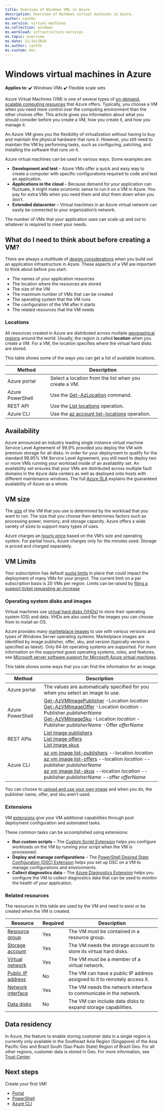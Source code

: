 ```yaml
---
title: Overview of Windows VMs in Azure 
description: Overview of Windows virtual machines in Azure.
author: cynthn
ms.service: virtual-machines
ms.collection: windows
ms.workload: infrastructure-services
ms.topic: overview
ms.date: 11/14/2019
ms.author: cynthn
ms.custom: mvc
---
```


# Windows virtual machines in Azure

**Applies to:** :heavy_check_mark: Windows VMs :heavy_check_mark: Flexible scale sets 

Azure Virtual Machines (VM) is one of several types of [on-demand, scalable computing resources](/azure/architecture/guide/technology-choices/compute-decision-tree) that Azure offers. Typically, you choose a VM when you need more control over the computing environment than the other choices offer. This article gives you information about what you should consider before you create a VM, how you create it, and how you manage it.

An Azure VM gives you the flexibility of virtualization without having to buy and maintain the physical hardware that runs it. However, you still need to maintain the VM by performing tasks, such as configuring, patching, and installing the software that runs on it.

Azure virtual machines can be used in various ways. Some examples are:

* **Development and test** – Azure VMs offer a quick and easy way to create a computer with specific configurations required to code and test an application.
* **Applications in the cloud** – Because demand for your application can fluctuate, it might make economic sense to run it on a VM in Azure. You pay for extra VMs when you need them and shut them down when you don’t.
* **Extended datacenter** – Virtual machines in an Azure virtual network can easily be connected to your organization’s network.

The number of VMs that your application uses can scale up and out to whatever is required to meet your needs.

## What do I need to think about before creating a VM?
There are always a multitude of [design considerations](/azure/architecture/reference-architectures/n-tier/windows-vm) when you build out an application infrastructure in Azure. These aspects of a VM are important to think about before you start:

* The names of your application resources
* The location where the resources are stored
* The size of the VM
* The maximum number of VMs that can be created
* The operating system that the VM runs
* The configuration of the VM after it starts
* The related resources that the VM needs

### Locations
All resources created in Azure are distributed across multiple [geographical regions](https://azure.microsoft.com/regions/) around the world. Usually, the region is called **location** when you create a VM. For a VM, the location specifies where the virtual hard disks are stored.

This table shows some of the ways you can get a list of available locations.

| Method | Description |
| --- | --- |
| Azure portal |Select a location from the list when you create a VM. |
| Azure PowerShell |Use the [Get-AzLocation](/powershell/module/az.resources/get-azlocation) command. |
| REST API |Use the [List locations](/rest/api/resources/subscriptions/subscriptions/listlocations) operation. |
| Azure CLI |Use the [az account list-locations](/cli/azure/account) operation. |

## Availability
Azure announced an industry leading single instance virtual machine Service Level Agreement of 99.9% provided you deploy the VM with premium storage for all disks.  In order for your deployment to qualify for the standard 99.95% VM Service Level Agreement, you still need to deploy two or more VMs running your workload inside of an availability set. An availability set ensures that your VMs are distributed across multiple fault domains in the Azure data centers as well as deployed onto hosts with different maintenance windows. The full [Azure SLA](https://azure.microsoft.com/support/legal/sla/virtual-machines/) explains the guaranteed availability of Azure as a whole.


## VM size
The [size](../sizes.md) of the VM that you use is determined by the workload that you want to run. The size that you choose then determines factors such as processing power, memory, and storage capacity. Azure offers a wide variety of sizes to support many types of uses.

Azure charges an [hourly price](https://azure.microsoft.com/pricing/details/virtual-machines/windows/) based on the VM’s size and operating system. For partial hours, Azure charges only for the minutes used. Storage is priced and charged separately.

## VM Limits
Your subscription has default [quota limits](../../azure-resource-manager/management/azure-subscription-service-limits.md) in place that could impact the deployment of many VMs for your project. The current limit on a per subscription basis is 20 VMs per region. Limits can be raised by [filing a support ticket requesting an increase](../../azure-portal/supportability/resource-manager-core-quotas-request.md)

### Operating system disks and images
Virtual machines use [virtual hard disks (VHDs)](../managed-disks-overview.md) to store their operating system (OS) and data. VHDs are also used for the images you can choose from to install an OS. 

Azure provides many [marketplace images](https://azuremarketplace.microsoft.com/marketplace/apps?filters=virtual-machine-images%3Bwindows&page=1) to use with various versions and types of Windows Server operating systems. Marketplace images are identified by image publisher, offer, sku, and version (typically version is specified as latest). Only 64-bit operating systems are supported. For more information on the supported guest operating systems, roles, and features, see [Microsoft server software support for Microsoft Azure virtual machines](https://support.microsoft.com/help/2721672/microsoft-server-software-support-for-microsoft-azure-virtual-machines).

This table shows some ways that you can find the information for an image.

| Method | Description |
| --- | --- |
| Azure portal |The values are automatically specified for you when you select an image to use. |
| Azure PowerShell |[Get-AzVMImagePublisher](/powershell/module/az.compute/get-azvmimagepublisher) -Location *location*<BR>[Get-AzVMImageOffer](/powershell/module/az.compute/get-azvmimageoffer) -Location *location* -Publisher *publisherName*<BR>[Get-AzVMImageSku](/powershell/module/az.compute/get-azvmimagesku) -Location *location* -Publisher *publisherName* -Offer *offerName* |
| REST APIs |[List image publishers](/rest/api/compute/platformimages/platformimages-list-publishers)<BR>[List image offers](/rest/api/compute/platformimages/platformimages-list-publisher-offers)<BR>[List image skus](/rest/api/compute/platformimages/platformimages-list-publisher-offer-skus) |
| Azure CLI |[az vm image list-publishers](/cli/azure/vm/image) --location *location*<BR>[az vm image list-offers](/cli/azure/vm/image) --location *location* --publisher *publisherName*<BR>[az vm image list-skus](/cli/azure/vm) --location *location* --publisher *publisherName* --offer *offerName*|

You can choose to [upload and use your own image](upload-generalized-managed.md) and when you do, the publisher name, offer, and sku aren’t used.

### Extensions
VM [extensions](../extensions/features-windows.md?toc=/azure/virtual-machines/windows/toc.json) give your VM additional capabilities through post deployment configuration and automated tasks.

These common tasks can be accomplished using extensions:

* **Run custom scripts** – The [Custom Script Extension](../extensions/custom-script-windows.md?toc=/azure/virtual-machines/windows/toc.json) helps you configure workloads on the VM by running your script when the VM is provisioned.
* **Deploy and manage configurations** – The [PowerShell Desired State Configuration (DSC) Extension](../extensions/dsc-overview.md?toc=/azure/virtual-machines/windows/toc.json) helps you set up DSC on a VM to manage configurations and environments.
* **Collect diagnostics data** – The [Azure Diagnostics Extension](../extensions/diagnostics-template.md?toc=/azure/virtual-machines/windows/toc.json) helps you configure the VM to collect diagnostics data that can be used to monitor the health of your application.

### Related resources
The resources in this table are used by the VM and need to exist or be created when the VM is created.

| Resource | Required | Description |
| --- | --- | --- |
| [Resource group](../../azure-resource-manager/management/overview.md) |Yes |The VM must be contained in a resource group. |
| [Storage account](../../storage/common/storage-account-create.md) |Yes |The VM needs the storage account to store its virtual hard disks. |
| [Virtual network](../../virtual-network/virtual-networks-overview.md) |Yes |The VM must be a member of a virtual network. |
| [Public IP address](../../virtual-network/public-ip-addresses.md) |No |The VM can have a public IP address assigned to it to remotely access it. |
| [Network interface](../../virtual-network/virtual-network-network-interface.md) |Yes |The VM needs the network interface to communicate in the network. |
| [Data disks](attach-managed-disk-portal.md) |No |The VM can include data disks to expand storage capabilities. |


## Data residency

In Azure, the feature to enable storing customer data in a single region is currently only available in the Southeast Asia Region (Singapore) of the Asia Pacific Geo and Brazil South (Sao Paulo State) Region of Brazil Geo. For all other regions, customer data is stored in Geo. For more information, see [Trust Center](https://azure.microsoft.com/global-infrastructure/data-residency/).


## Next steps

Create your first VM!

- [Portal](quick-create-portal.md)
- [PowerShell](quick-create-powershell.md)
- [Azure CLI](quick-create-cli.md)
